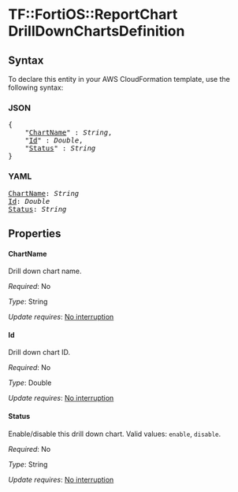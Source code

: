# TF::FortiOS::ReportChart DrillDownChartsDefinition

## Syntax

To declare this entity in your AWS CloudFormation template, use the following syntax:

### JSON

<pre>
{
    "<a href="#chartname" title="ChartName">ChartName</a>" : <i>String</i>,
    "<a href="#id" title="Id">Id</a>" : <i>Double</i>,
    "<a href="#status" title="Status">Status</a>" : <i>String</i>
}
</pre>

### YAML

<pre>
<a href="#chartname" title="ChartName">ChartName</a>: <i>String</i>
<a href="#id" title="Id">Id</a>: <i>Double</i>
<a href="#status" title="Status">Status</a>: <i>String</i>
</pre>

## Properties

#### ChartName

Drill down chart name.

_Required_: No

_Type_: String

_Update requires_: [No interruption](https://docs.aws.amazon.com/AWSCloudFormation/latest/UserGuide/using-cfn-updating-stacks-update-behaviors.html#update-no-interrupt)

#### Id

Drill down chart ID.

_Required_: No

_Type_: Double

_Update requires_: [No interruption](https://docs.aws.amazon.com/AWSCloudFormation/latest/UserGuide/using-cfn-updating-stacks-update-behaviors.html#update-no-interrupt)

#### Status

Enable/disable this drill down chart. Valid values: `enable`, `disable`.

_Required_: No

_Type_: String

_Update requires_: [No interruption](https://docs.aws.amazon.com/AWSCloudFormation/latest/UserGuide/using-cfn-updating-stacks-update-behaviors.html#update-no-interrupt)

